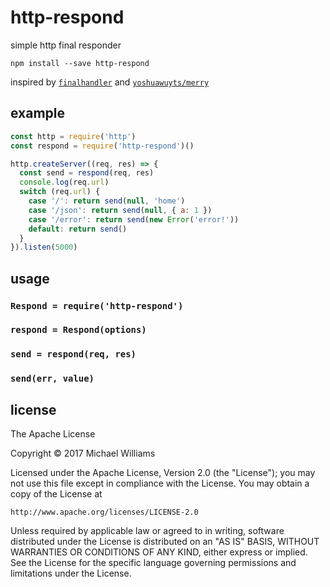 # http-respond

simple http final responder

```shell
npm install --save http-respond
```

inspired by [`finalhandler`](https://github.com/pillarjs/finalhandler) and [`yoshuawuyts/merry`](https://github.com/yoshuawuyts/merry)

## example

```js
const http = require('http')
const respond = require('http-respond')()

http.createServer((req, res) => {
  const send = respond(req, res)
  console.log(req.url)
  switch (req.url) {
    case '/': return send(null, 'home')
    case '/json': return send(null, { a: 1 })
    case '/error': return send(new Error('error!'))
    default: return send()
  }
}).listen(5000)
```

## usage

### `Respond = require('http-respond')`

### `respond = Respond(options)`

### `send = respond(req, res)`

### `send(err, value)`

## license

The Apache License

Copyright &copy; 2017 Michael Williams

Licensed under the Apache License, Version 2.0 (the "License");
you may not use this file except in compliance with the License.
You may obtain a copy of the License at

    http://www.apache.org/licenses/LICENSE-2.0

Unless required by applicable law or agreed to in writing, software
distributed under the License is distributed on an "AS IS" BASIS,
WITHOUT WARRANTIES OR CONDITIONS OF ANY KIND, either express or implied.
See the License for the specific language governing permissions and
limitations under the License.
